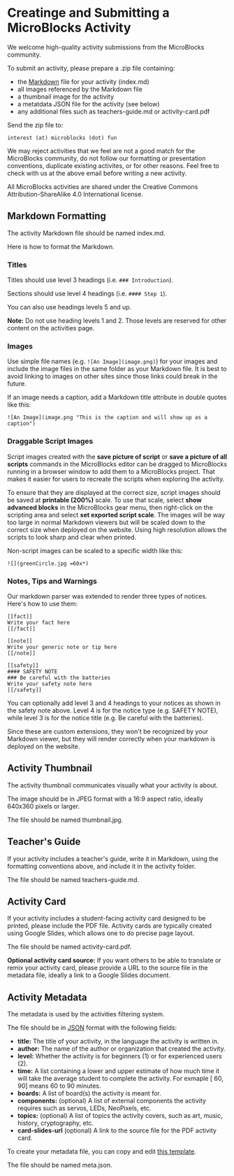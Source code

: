 # Creatinge and Submitting a MicroBlocks Activity

We welcome high-quality activity submissions from the MicroBlocks community.

To submit an activity, please prepare a .zip file containing:

* the [Markdown](https://www.markdownguide.org/basic-syntax/) file
for your activity (index.md)
* all images referenced by the Markdown file
* a thumbnail image for the activity
* a metatdata JSON file for the activity (see below)
* any additional files such as teachers-guide.md or activity-card.pdf

Send the zip file to:

`interest (at) microblocks (dot) fun`

We may reject activities that we feel are not a good match for the MicroBlocks community,
do not follow our formatting or presentation conventions, duplicate existing activites,
or for other reasons.
Feel free to check with us at the above email before writing a new activity.

All MicroBlocks activities are shared under the Creative Commons Attribution-ShareAlike 4.0 International license.


## Markdown Formatting

The activity Markdown file should be named index.md.

Here is how to format the Markdown.

### Titles

Titles should use level 3 headings (i.e. `### Introduction`).

Sections should use level 4 headings (i.e. `#### Step 1`).

You can also use headings levels 5 and up.

**Note:** Do not use heading levels 1 and 2.
Those levels are reserved for other content on the activities page.

### Images

Use simple file names (e.g. `![An Image](image.png)`) for your images
and include the image files in the same folder as your Markdown file.
It is best to avoid linking to images on other sites since those links could
break in the future.

If an image needs a caption, add a Markdown title attribute in double quotes like this:

`![An Image](image.png "This is the caption and will show up as a caption")`

### Draggable Script Images

Script images created with the **save picture of script** or **save a picture of all scripts** commands in the MicroBlocks editor can be dragged to MicroBlocks running in a browser window to add them to a MicroBlocks project. That makes it easier for users to recreate the scripts when exploring the activity.

To ensure that they are displayed at the correct size, script images should be saved at **printable (200%)** scale. To use that scale, select **show advanced blocks** in the MicroBlocks gear menu, then right-click on the scripting area and select **set exported script scale**. The images will be way too large in normal Markdown viewers but will be scaled down to the correct size when deployed on the website. Using high resolution allows the scripts to look sharp and clear when printed.

Non-script images can be scaled to a specific width like this:

`![](greenCircle.jpg =60x*)`


### Notes, Tips and Warnings

Our markdown parser was extended to render three types of notices. Here's how to use them:

```
[[fact]]
Write your fact here
[[/fact]]

[[note]]
Write your generic note or tip here
[[/note]]

[[safety]]
#### SAFETY NOTE
### Be careful with the batteries
Write your safety note here
[[/safety]]
```

You can optionally add level 3 and 4 headings to your notices
as shown in the safety note above.
Level 4 is for the notice type (e.g. SAFETY NOTE),
while level 3 is for the notice title (e.g. Be careful with the batteries).

Since these are custom extensions, they won't be recognized by your Markdown viewer,
but they will render correctly when your markdown is deployed on the website.

## Activity Thumbnail

The activity thumbnail communicates visually what your activity is about.

The image should be in JPEG format with a 16:9 aspect ratio, ideally 640x360 pixels or larger.

The file should be named thumbnail.jpg.

## Teacher's Guide

If your activity includes a teacher's guide, write it in Markdown,
using the formatting conventions above, and include it in the activity folder.

The file should be named teachers-guide.md.

## Activity Card

If your activity includes a student-facing activity card designed to be printed,
please include the PDF file. Activity cards are typically created using Google Slides,
which allows one to do precise page layout.

The file should be named activity-card.pdf.

**Optional activity card source:**
If you want others to be able to translate or remix your
activity card, please provide a URL to the source file in
the metadata file, ideally a link to a Google Slides document.

## Activity Metadata

The metadata is used by the activities filtering system.

The file should be in [JSON](https://www.json.org/json-en.html) format with the following fields:

* **title:** The title of your activity, in the language the activity is written in.
* **author:** The name of the author or organization that created the activity.
* **level:** Whether the activity is for beginners (1) or for experienced users (2).
* **time:** A list containing a lower and upper estimate of how much time it will take the average student to complete the activity. For exmaple [ 60, 90] means 60 to 90 minutes.
* **boards:** A list of board(s) the activity is meant for.
* **components:** (optional) A list of external components the activity requires such as servos, LEDs, NeoPixels, etc.
* **topics:** (optional) A list of topics the activity covers, such as art, music, history, cryptography, etc.
* **card-slides-url** (optional) A link to the source file for the PDF activity card.


To create your metadata file, you can copy and edit [this template](sample-metadata.json).

The file should be named meta.json.
